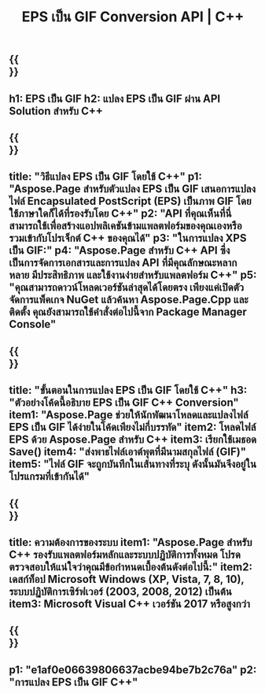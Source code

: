﻿---
translation: true
template: /_templates/_conversion-child-cpp.md
title: EPS เป็น GIF Conversion API | C++
url: /cpp/conversion/eps-to-gif/
description: การแปลง EPS เป็น GIF ที่จัดเตรียมโดย Aspose.Page สำหรับโซลูชัน C++ API ทำงานในสภาพแวดล้อมรันไทม์ C++ สำหรับ Windows 32 บิต, Windows 64 บิต และ Linux 64 บิต
informat: EPS
outformat: GIF
otherformats: XPS PS
---

{{<section banner>}}
---
h1: EPS เป็น GIF
h2: แปลง EPS เป็น GIF ผ่าน API Solution สำหรับ C++
---

{{<section overview>}}
---
title: "วิธีแปลง EPS เป็น GIF โดยใช้ C++"
p1: "Aspose.Page สำหรับตัวแปลง EPS เป็น GIF เสนอการแปลงไฟล์ Encapsulated PostScript (EPS) เป็นภาพ GIF โดยใช้ภาษาใดก็ได้ที่รองรับโดย C++"
p2: "API ที่คุณเห็นที่นี่สามารถใช้เพื่อสร้างแอปพลิเคชันข้ามแพลตฟอร์มของคุณเองหรือรวมเข้ากับโปรเจ็กต์ C++ ของคุณได้"
p3: "ในการแปลง XPS เป็น GIF:"
p4: "Aspose.Page สำหรับ C++ API ซึ่งเป็นการจัดการเอกสารและการแปลง API ที่มีคุณลักษณะหลากหลาย มีประสิทธิภาพ และใช้งานง่ายสำหรับแพลตฟอร์ม C++"
p5: "คุณสามารถดาวน์โหลดเวอร์ชันล่าสุดได้โดยตรง เพียงแค่เปิดตัวจัดการแพ็คเกจ NuGet แล้วค้นหา Aspose.Page.Cpp และติดตั้ง คุณยังสามารถใช้คำสั่งต่อไปนี้จาก Package Manager Console"
---

{{<section feature1>}}
---
title: "ขั้นตอนในการแปลง EPS เป็น GIF โดยใช้ C++"
h3: "ตัวอย่างโค้ดนี้อธิบาย EPS เป็น GIF C++ Conversion"
item1: "Aspose.Page ช่วยให้นักพัฒนาโหลดและแปลงไฟล์ EPS เป็น GIF ได้ง่ายในโค้ดเพียงไม่กี่บรรทัด"
item2: โหลดไฟล์ EPS ด้วย Aspose.Page สำหรับ C++
item3: เรียกใช้เมธอด Save()
item4: "ส่งพาธไฟล์เอาต์พุตที่มีนามสกุลไฟล์ (GIF)"
item5: "ไฟล์ GIF จะถูกบันทึกในเส้นทางที่ระบุ ดังนั้นมันจึงอยู่ในโปรแกรมที่เข้ากันได้"
---

{{<section feature2>}}
---
title: ความต้องการของระบบ
item1: "Aspose.Page สำหรับ C++ รองรับแพลตฟอร์มหลักและระบบปฏิบัติการทั้งหมด โปรดตรวจสอบให้แน่ใจว่าคุณมีข้อกำหนดเบื้องต้นดังต่อไปนี้:"
item2: เดสก์ท็อป Microsoft Windows (XP, Vista, 7, 8, 10), ระบบปฏิบัติการเซิร์ฟเวอร์ (2003, 2008, 2012) เป็นต้น
item3: Microsoft Visual C++ เวอร์ชัน 2017 หรือสูงกว่า
---

{{<section gist>}}
---
p1: "e1af0e06639806637acbe94be7b2c76a"
p2: "การแปลง EPS เป็น GIF C++"
---
